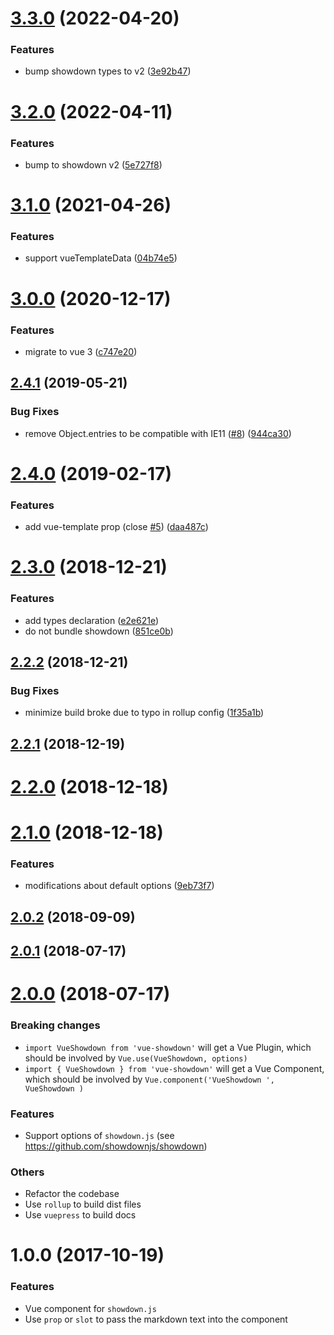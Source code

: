 # [3.3.0](https://github.com/meteorlxy/vue-showdown/compare/v3.2.0...v3.3.0) (2022-04-20)


### Features

* bump showdown types to v2 ([3e92b47](https://github.com/meteorlxy/vue-showdown/commit/3e92b475d7a4071729e0317b511ffa81aa06d838))



# [3.2.0](https://github.com/meteorlxy/vue-showdown/compare/v3.1.0...v3.2.0) (2022-04-11)


### Features

* bump to showdown v2 ([5e727f8](https://github.com/meteorlxy/vue-showdown/commit/5e727f8634da2f2d7bd809591bcfbfbe4a7ab7d1))



# [3.1.0](https://github.com/meteorlxy/vue-showdown/compare/v3.0.0...v3.1.0) (2021-04-26)


### Features

* support vueTemplateData ([04b74e5](https://github.com/meteorlxy/vue-showdown/commit/04b74e5cf959644a35dbc50cc917c2dd2370cba4))



# [3.0.0](https://github.com/meteorlxy/vue-showdown/compare/v2.4.1...v3.0.0) (2020-12-17)


### Features

* migrate to vue 3 ([c747e20](https://github.com/meteorlxy/vue-showdown/commit/c747e2080bdfe2331f1a326894a050e760edb809))



## [2.4.1](https://github.com/meteorlxy/vue-showdown/compare/v2.4.0...v2.4.1) (2019-05-21)


### Bug Fixes

* remove Object.entries to be compatible with IE11 ([#8](https://github.com/meteorlxy/vue-showdown/issues/8)) ([944ca30](https://github.com/meteorlxy/vue-showdown/commit/944ca30))



# [2.4.0](https://github.com/meteorlxy/vue-showdown/compare/v2.3.0...v2.4.0) (2019-02-17)


### Features

* add vue-template prop (close [#5](https://github.com/meteorlxy/vue-showdown/issues/5)) ([daa487c](https://github.com/meteorlxy/vue-showdown/commit/daa487c))



# [2.3.0](https://github.com/meteorlxy/vue-showdown/compare/v2.2.2...v2.3.0) (2018-12-21)


### Features

* add types declaration ([e2e621e](https://github.com/meteorlxy/vue-showdown/commit/e2e621e))
* do not bundle showdown ([851ce0b](https://github.com/meteorlxy/vue-showdown/commit/851ce0b))



## [2.2.2](https://github.com/meteorlxy/vue-showdown/compare/v2.2.1...v2.2.2) (2018-12-21)


### Bug Fixes

* minimize build broke due to typo in rollup config ([1f35a1b](https://github.com/meteorlxy/vue-showdown/commit/1f35a1b))



## [2.2.1](https://github.com/meteorlxy/vue-showdown/compare/v2.2.0...v2.2.1) (2018-12-19)



# [2.2.0](https://github.com/meteorlxy/vue-showdown/compare/v2.1.0...v2.2.0) (2018-12-18)



# [2.1.0](https://github.com/meteorlxy/vue-showdown/compare/v2.0.2...v2.1.0) (2018-12-18)


### Features

* modifications about default options ([9eb73f7](https://github.com/meteorlxy/vue-showdown/commit/9eb73f7))



## [2.0.2](https://github.com/meteorlxy/vue-showdown/compare/v2.0.1...v2.0.2) (2018-09-09)



## [2.0.1](https://github.com/meteorlxy/vue-showdown/compare/v2.0.0...v2.0.1) (2018-07-17)



# [2.0.0](https://github.com/meteorlxy/vue-showdown/compare/v1.0.0...v2.0.0) (2018-07-17)

### Breaking changes

- `import VueShowdown from 'vue-showdown'` will get a Vue Plugin, which should be involved by `Vue.use(VueShowdown, options)`
- `import { VueShowdown } from 'vue-showdown'` will get a Vue Component, which should be involved by `Vue.component('VueShowdown ', VueShowdown )`

### Features

- Support options of `showdown.js` (see https://github.com/showdownjs/showdown)

### Others

- Refactor the codebase
- Use `rollup` to build dist files
- Use `vuepress` to build docs


# 1.0.0 (2017-10-19)

### Features

- Vue component for `showdown.js`
- Use `prop` or `slot` to pass the markdown text into the component

